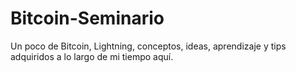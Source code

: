 # Bitcoin-Seminario
Un poco de Bitcoin, Lightning, conceptos, ideas, aprendizaje y tips adquiridos a lo largo de mi tiempo aquí.  
